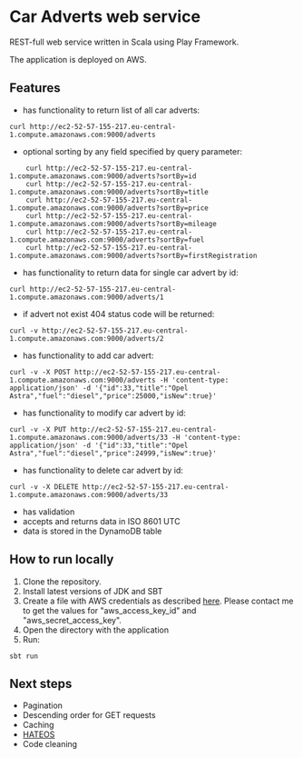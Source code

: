 # Car Adverts web service

REST-full web service written in Scala using Play Framework.

The application is deployed on AWS.

## Features

* has functionality to return list of all car adverts:
```
curl http://ec2-52-57-155-217.eu-central-1.compute.amazonaws.com:9000/adverts
```

* optional sorting by any field specified by query parameter:
```
    curl http://ec2-52-57-155-217.eu-central-1.compute.amazonaws.com:9000/adverts?sortBy=id
    curl http://ec2-52-57-155-217.eu-central-1.compute.amazonaws.com:9000/adverts?sortBy=title
    curl http://ec2-52-57-155-217.eu-central-1.compute.amazonaws.com:9000/adverts?sortBy=price
    curl http://ec2-52-57-155-217.eu-central-1.compute.amazonaws.com:9000/adverts?sortBy=mileage
    curl http://ec2-52-57-155-217.eu-central-1.compute.amazonaws.com:9000/adverts?sortBy=fuel
    curl http://ec2-52-57-155-217.eu-central-1.compute.amazonaws.com:9000/adverts?sortBy=firstRegistration
```

* has functionality to return data for single car advert by id:
```
curl http://ec2-52-57-155-217.eu-central-1.compute.amazonaws.com:9000/adverts/1
```

* if advert not exist 404 status code will be returned:
```
curl -v http://ec2-52-57-155-217.eu-central-1.compute.amazonaws.com:9000/adverts/2
```

* has functionality to add car advert:
```
curl -v -X POST http://ec2-52-57-155-217.eu-central-1.compute.amazonaws.com:9000/adverts -H 'content-type: application/json' -d '{"id":33,"title":"Opel Astra","fuel":"diesel","price":25000,"isNew":true}'
```

* has functionality to modify car advert by id:
```
curl -v -X PUT http://ec2-52-57-155-217.eu-central-1.compute.amazonaws.com:9000/adverts/33 -H 'content-type: application/json' -d '{"id":33,"title":"Opel Astra","fuel":"diesel","price":24999,"isNew":true}'
```

* has functionality to delete car advert by id:
```
curl -v -X DELETE http://ec2-52-57-155-217.eu-central-1.compute.amazonaws.com:9000/adverts/33
```

* has validation
* accepts and returns data in ISO 8601 UTC
* data is stored in the DynamoDB table

## How to run locally

1. Clone the repository.
2. Install latest versions of JDK and SBT
3. Create a file with AWS credentials as described [here](http://docs.aws.amazon.com/sdk-for-java/v1/developer-guide/credentials.html).
Please contact me to get the values for "aws_access_key_id" and "aws_secret_access_key".
4. Open the directory with the application
5. Run:
```
sbt run
```

## Next steps
* Pagination
* Descending order for GET requests
* Caching
* [HATEOS](https://en.wikipedia.org/wiki/HATEOAS)
* Code cleaning
